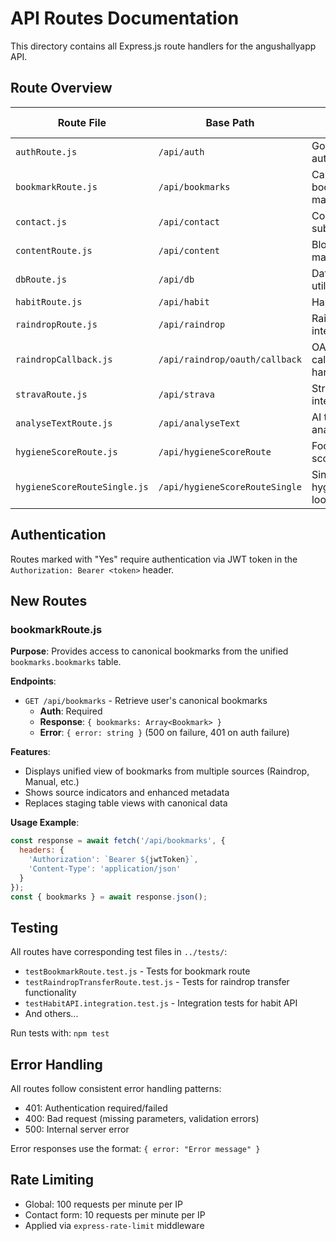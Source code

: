 # API Routes Documentation

This directory contains all Express.js route handlers for the angushallyapp API.

## Route Overview

| Route File | Base Path | Purpose | Auth Required |
|------------|-----------|---------|---------------|
| `authRoute.js` | `/api/auth` | Google OAuth authentication | No |
| `bookmarkRoute.js` | `/api/bookmarks` | Canonical bookmark management | Yes |
| `contact.js` | `/api/contact` | Contact form submissions | No |
| `contentRoute.js` | `/api/content` | Blog content management | No |
| `dbRoute.js` | `/api/db` | Database utilities | No |
| `habitRoute.js` | `/api/habit` | Habit tracking | Yes |
| `raindropRoute.js` | `/api/raindrop` | Raindrop.io integration | Yes |
| `raindropCallback.js` | `/api/raindrop/oauth/callback` | OAuth callback handler | No |
| `stravaRoute.js` | `/api/strava` | Strava integration | Yes |
| `analyseTextRoute.js` | `/api/analyseText` | AI text analysis | Yes |
| `hygieneScoreRoute.js` | `/api/hygieneScoreRoute` | Food hygiene scores | No |
| `hygieneScoreRouteSingle.js` | `/api/hygieneScoreRouteSingle` | Single hygiene score lookup | No |

## Authentication

Routes marked with "Yes" require authentication via JWT token in the `Authorization: Bearer <token>` header.

## New Routes

### bookmarkRoute.js

**Purpose**: Provides access to canonical bookmarks from the unified `bookmarks.bookmarks` table.

**Endpoints**:
- `GET /api/bookmarks` - Retrieve user's canonical bookmarks
  - **Auth**: Required
  - **Response**: `{ bookmarks: Array<Bookmark> }`
  - **Error**: `{ error: string }` (500 on failure, 401 on auth failure)

**Features**:
- Displays unified view of bookmarks from multiple sources (Raindrop, Manual, etc.)
- Shows source indicators and enhanced metadata
- Replaces staging table views with canonical data

**Usage Example**:
```javascript
const response = await fetch('/api/bookmarks', {
  headers: {
    'Authorization': `Bearer ${jwtToken}`,
    'Content-Type': 'application/json'
  }
});
const { bookmarks } = await response.json();
```

## Testing

All routes have corresponding test files in `../tests/`:
- `testBookmarkRoute.test.js` - Tests for bookmark route
- `testRaindropTransferRoute.test.js` - Tests for raindrop transfer functionality
- `testHabitAPI.integration.test.js` - Integration tests for habit API
- And others...

Run tests with: `npm test`

## Error Handling

All routes follow consistent error handling patterns:
- 401: Authentication required/failed
- 400: Bad request (missing parameters, validation errors)
- 500: Internal server error

Error responses use the format: `{ error: "Error message" }`

## Rate Limiting

- Global: 100 requests per minute per IP
- Contact form: 10 requests per minute per IP
- Applied via `express-rate-limit` middleware 